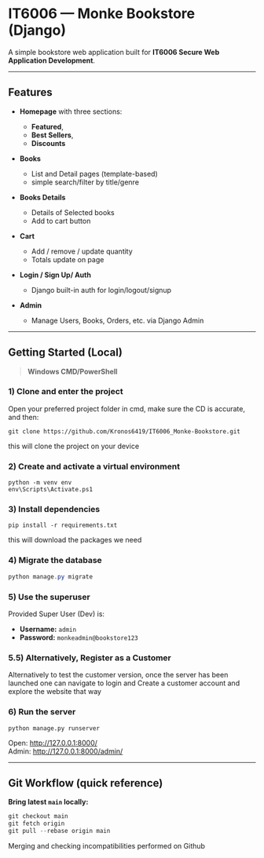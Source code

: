 # IT6006 — Monke Bookstore (Django)

A simple bookstore web application built for **IT6006 Secure Web Application Development**.  

---

## Features

- **Homepage** with three sections: 
  - **Featured**, 
  - **Best Sellers**, 
  - **Discounts**

- **Books**
  - List and Detail pages (template-based)
  - simple search/filter by title/genre
  
- **Books Details**
  - Details of Selected books
  - Add to cart button
  
- **Cart**
  - Add / remove / update quantity
  - Totals update on page
  
- **Login / Sign Up/ Auth**
  - Django built-in auth for login/logout/signup

- **Admin**
  - Manage Users, Books, Orders, etc. via Django Admin

---

##  Getting Started (Local)

> **Windows CMD/PowerShell** 

### 1) Clone and enter the project
Open your preferred project folder in cmd, make sure the CD is accurate, and then:
```CMD
git clone https://github.com/Kronos6419/IT6006_Monke-Bookstore.git
```
this will clone the project on your device

### 2) Create and activate a virtual environment
```CMD
python -m venv env
env\Scripts\Activate.ps1
```

### 3) Install dependencies
```CMD
pip install -r requirements.txt
```
this will download the packages we need

### 4) Migrate the database
```powershell
python manage.py migrate
```

### 5) Use the superuser 
Provided Super User (Dev) is:
- **Username:** `admin`
- **Password:** `monkeadmin@bookstore123`

### 5.5) Alternatively, Register as a Customer
Alternatively to test the customer version, once the server has been launched
one can navigate to login and Create a customer account and explore the website that way

### 6) Run the server
```CMD
python manage.py runserver
```
Open: http://127.0.0.1:8000/  
Admin: http://127.0.0.1:8000/admin/

---

## Git Workflow (quick reference)

**Bring latest `main` locally:**
```powershell
git checkout main
git fetch origin
git pull --rebase origin main
```
Merging and checking incompatibilities performed on Github
